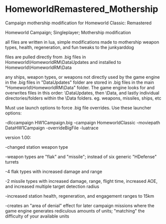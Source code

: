 # HomeworldRemastered_Mothership
Campaign mothership modification for Homeworld Classic: Remastered

Homeworld Campaign; Singleplayer; Mothership modification

all files are written in lua, simple modifications made to mothership weapon types, health, regeneration, and fun tweaks to the junkyarddog

files are pulled directly from .big files in Homeworld\HomeworldRM\DataUpdates  and installed to Homeworld\HomeworldRM\Data

any ships, weapon types, or weapons not directly used by the game engine in the .big files in "DataUpdates" folder are stored in .big files in the main "Homeworld\HomeworldRM\Data" folder. The game engine looks for and overwrites files in this order: \DataUpdates, then \Data, and lastly individual directories/folders within the \Data folders. eg. weapons, missiles, ships, etc

Must use launch options to force .big file overrides.
Use these launcher options:

-dlccampaign HW1Campaign.big -campaign HomeworldClassic -moviepath DataHW1Campaign -overrideBigFile -luatrace

version 1.00:

-changed station weapon type

-weapon types are "flak" and "missile"; instead of six generic "HDefense" turrets
  
  -4 flak types with increased damage and range
  
  -2 missile types with increased damage, range, flight time, increased AOE, and increased multiple target detection radius
  

-increased station health, regeneration, and engagement ranges to 15km
  
  -creates an "area of denial" effect for later campaign missions where the game engine generates rediculous amounts of units;                "matching" the difficulty of your available units
